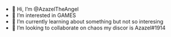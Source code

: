 - 👋 Hi, I’m @AzazelTheAngel
- 👀 I’m interested in GAMES
- 🌱 I’m currently learning about something but not so interesing
- 💞️ I’m looking to collaborate on chaos
my discor is Azazel#1914
